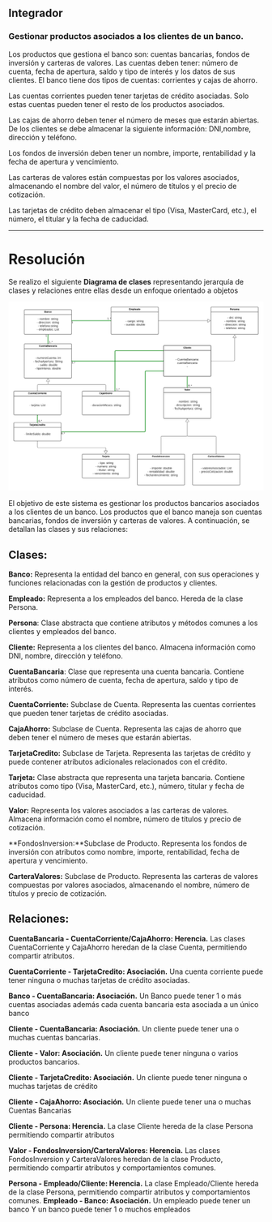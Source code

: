 ## Integrador 
### Gestionar productos asociados a los clientes de un banco.

Los productos que gestiona el banco son: cuentas bancarias, fondos de inversión y carteras de valores.
Las cuentas deben tener: número de cuenta, fecha de apertura, saldo y tipo de interés y los datos de sus clientes. 
El banco tiene dos tipos de cuentas: corrientes y cajas de ahorro.

Las cuentas corrientes pueden tener tarjetas de crédito asociadas. Solo estas cuentas pueden tener el resto de los productos asociados.

Las cajas de ahorro deben tener el número de meses que estarán abiertas. De los clientes se debe almacenar la siguiente información: 
DNI,nombre, dirección y teléfono.

Los fondos de inversión deben tener un nombre, importe, rentabilidad y la fecha de apertura y vencimiento.

Las carteras de valores están compuestas por los valores asociados, almacenando el nombre
del valor, el número de títulos y el precio de cotización.

Las tarjetas de crédito deben almacenar el tipo (Visa, MasterCard, etc.), el número, el titular y la fecha de caducidad.

----
# Resolución

Se realizo el siguiente **Diagrama de clases** representando jerarquía de clases y relaciones entre ellas desde un enfoque orientado a objetos

<img
  src="UMLclasesSinFondo.png"
  alt="Diagrama UML de clases" />

El objetivo de este sistema es gestionar los productos bancarios asociados a los clientes de un banco. Los productos que el banco maneja son cuentas bancarias, fondos de inversión y carteras de valores. A continuación, se detallan las clases y sus relaciones:

## Clases:

**Banco:** Representa la entidad del banco en general, con sus operaciones y funciones relacionadas con la gestión de productos y clientes.

**Empleado:** Representa a los empleados del banco. Hereda de la clase Persona.

**Persona**: Clase abstracta que contiene atributos y métodos comunes a los clientes y empleados del banco.

**Cliente:** Representa a los clientes del banco. Almacena información como DNI, nombre, dirección y teléfono.

**CuentaBancaria**: Clase que representa una cuenta bancaria. Contiene atributos como número de cuenta, fecha de apertura, saldo y tipo de interés.

**CuentaCorriente:** Subclase de Cuenta. Representa las cuentas corrientes que pueden tener tarjetas de crédito asociadas.

**CajaAhorro:** Subclase de Cuenta. Representa las cajas de ahorro que deben tener el número de meses que estarán abiertas.

**TarjetaCredito:** Subclase de Tarjeta. Representa las tarjetas de crédito y puede contener atributos adicionales relacionados con el crédito.

**Tarjeta:** Clase abstracta que representa una tarjeta bancaria. Contiene atributos como tipo (Visa, MasterCard, etc.), número, titular y fecha de caducidad.

**Valor:** Representa los valores asociados a las carteras de valores. Almacena información como el nombre, número de títulos y precio de cotización.

**FondosInversion:**Subclase de Producto. Representa los fondos de inversión con atributos como nombre, importe, rentabilidad, fecha de apertura y vencimiento.

**CarteraValores:** Subclase de Producto. Representa las carteras de valores compuestas por valores asociados, almacenando el nombre, número de títulos y precio de cotización.






## Relaciones:

**CuentaBancaria - CuentaCorriente/CajaAhorro: Herencia.** Las clases CuentaCorriente y CajaAhorro heredan de la clase Cuenta, permitiendo compartir atributos.

**CuentaCorriente - TarjetaCredito: Asociación.** Una cuenta corriente puede tener ninguna o muchas tarjetas de crédito asociadas.

**Banco - CuentaBancaria: Asociación.** Un Banco puede tener 1 o más cuentas asociadas además cada cuenta bancaria esta asociada a un único banco

**Cliente - CuentaBancaria: Asociación.** Un cliente puede tener una o muchas cuentas bancarias.

**Cliente - Valor: Asociación.** Un cliente puede tener ninguna o varios productos bancarios.

**Cliente - TarjetaCredito: Asociación.** Un cliente puede tener ninguna o muchas tarjetas de crédito

**Cliente - CajaAhorro: Asociación.** Un cliente puede tener una o muchas Cuentas Bancarias

**Cliente - Persona: Herencia.** La clase Cliente hereda de la clase Persona permitiendo compartir atributos

**Valor - FondosInversion/CarteraValores: Herencia.** Las clases FondosInversion y CarteraValores heredan de la clase Producto, permitiendo compartir atributos y comportamientos comunes.

**Persona - Empleado/Cliente: Herencia.** La clase Empleado/Cliente hereda de la clase Persona, permitiendo compartir atributos y comportamientos comunes.
**Empleado - Banco: Asociación.** Un empleado puede tener un banco Y un banco puede tener 1 o muchos empleados
